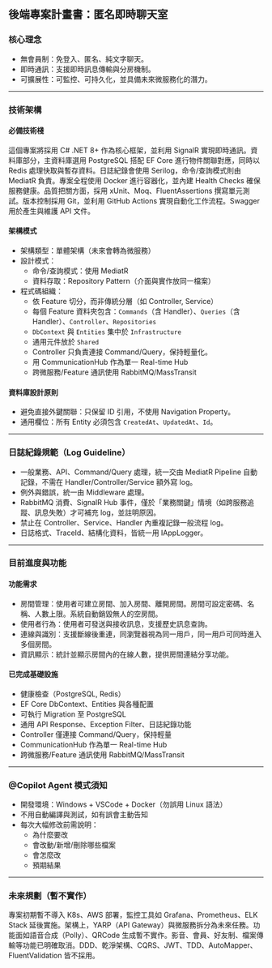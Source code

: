 ﻿## 後端專案計畫書：匿名即時聊天室

### 核心理念

- 無會員制：免登入、匿名、純文字聊天。
- 即時通訊：支援即時訊息傳輸與分房機制。
- 可擴展性：可監控、可持久化，並具備未來微服務化的潛力。

---

### 技術架構

#### 必備技術棧

這個專案將採用 C# .NET 8+ 作為核心框架，並利用 SignalR 實現即時通訊。資料庫部分，主資料庫選用 PostgreSQL 搭配 EF Core 進行物件關聯對應，同時以 Redis 處理快取與暫存資料。日誌紀錄會使用 Serilog，命令/查詢模式則由 MediatR 負責。專案全程使用 Docker 進行容器化，並內建 Health Checks 確保服務健康。品質把關方面，採用 xUnit、Moq、FluentAssertions 撰寫單元測試。版本控制採用 Git，並利用 GitHub Actions 實現自動化工作流程。Swagger 用於產生與維護 API 文件。

#### 架構模式

- 架構類型：單體架構（未來會轉為微服務）
- 設計模式：
  - 命令/查詢模式：使用 MediatR
  - 資料存取：Repository Pattern（介面與實作放同一檔案）
- 程式碼組織：
  - 依 Feature 切分，而非傳統分層（如 Controller, Service）
  - 每個 Feature 資料夾包含：`Commands`（含 Handler）、`Queries`（含 Handler）、`Controller`、`Repositories`
  - `DbContext` 與 `Entities` 集中於 `Infrastructure`
  - 通用元件放於 `Shared`
  - Controller 只負責連接 Command/Query，保持輕量化。
  - 用 CommunicationHub 作為單一 Real-time Hub
  - 跨微服務/Feature 通訊使用 RabbitMQ/MassTransit

#### 資料庫設計原則

- 避免直接外鍵關聯：只保留 ID 引用，不使用 Navigation Property。
- 通用欄位：所有 Entity 必須包含 `CreatedAt`、`UpdatedAt`、`Id`。

---

### 日誌紀錄規範（Log Guideline）

- 一般業務、API、Command/Query 處理，統一交由 MediatR Pipeline 自動記錄，不需在 Handler/Controller/Service 額外寫 log。
- 例外與錯誤，統一由 Middleware 處理。
- RabbitMQ 消費、SignalR Hub 事件，僅於「業務關鍵」情境（如跨服務追蹤、訊息失敗）才可補充 log，並註明原因。
- 禁止在 Controller、Service、Handler 內重複記錄一般流程 log。
- 日誌格式、TraceId、結構化資料，皆統一用 IAppLogger。

---

### 目前進度與功能

#### 功能需求

- 房間管理：使用者可建立房間、加入房間、離開房間。房間可設定密碼、名稱、人數上限。系統自動銷毀無人的空房間。
- 使用者行為：使用者可發送與接收訊息，支援歷史訊息查詢。
- 連線與識別：支援斷線後重連，同瀏覽器視為同一用戶，同一用戶可同時進入多個房間。
- 資訊顯示：統計並顯示房間內的在線人數，提供房間連結分享功能。

#### 已完成基礎設施

- 健康檢查（PostgreSQL, Redis）
- EF Core DbContext、Entities 與各種配置
- 可執行 Migration 至 PostgreSQL
- 通用 API Response、Exception Filter、日誌紀錄功能
- Controller 僅連接 Command/Query，保持輕量
- CommunicationHub 作為單一 Real-time Hub
- 跨微服務/Feature 通訊使用 RabbitMQ/MassTransit

---

### @Copilot Agent 模式須知

- 開發環境：Windows + VSCode + Docker（勿誤用 Linux 語法）
- 不用自動編譯與測試，如有誤會主動告知
- 每次大幅修改前需說明：
  - 為什麼要改
  - 會改動/新增/刪除哪些檔案
  - 會怎麼改
  - 預期結果

---

### 未來規劃（暫不實作）

專案初期暫不導入 K8s、AWS 部署，監控工具如 Grafana、Prometheus、ELK Stack 延後實施。架構上，YARP（API Gateway）與微服務拆分為未來任務。功能面如語音合成（Polly）、QRCode 生成暫不實作。影音、會員、好友制、檔案傳輸等功能已明確取消。DDD、乾淨架構、CQRS、JWT、TDD、AutoMapper、FluentValidation 皆不採用。
